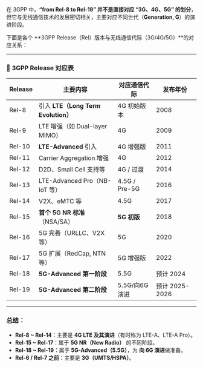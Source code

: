 在 3GPP 中，**“from Rel-8 to Rel-19” 并不是直接对应 “3G、4G、5G” 的划分**，但它与无线通信技术的发展密切相关，主要对应不同世代（**Generation, G**）的演进阶段。

下面是各个 \*\*3GPP Release（Rel）版本与无线通信代际（3G/4G/5G）\*\*的对应关系：

---

### 📶 **3GPP Release 对应表**

| Release | 主要内容                            | 对应通信代际        | 发布年份         |
| ------- | ------------------------------- | ------------- | ------------ |
| Rel-8   | 引入 **LTE（Long Term Evolution）** | 4G 初始版本       | 2008         |
| Rel-9   | LTE 增强（如 Dual-layer MIMO）       | 4G            | 2009         |
| Rel-10  | **LTE-Advanced** 引入             | 4G 增强版        | 2011         |
| Rel-11  | Carrier Aggregation 增强          | 4G            | 2012         |
| Rel-12  | D2D、Small Cell 支持等              | 4G / 过渡       | 2014         |
| Rel-13  | LTE-Advanced Pro（NB-IoT 等）      | 4.5G / Pre-5G | 2016         |
| Rel-14  | V2X、eMTC 等                      | 4.5G          | 2017         |
| Rel-15  | **首个 5G NR 标准**（NSA/SA）         | **5G 初版**     | 2018         |
| Rel-16  | 5G 完善（URLLC、V2X 等）              | 5G            | 2020         |
| Rel-17  | 5G 扩展（RedCap, NTN等）             | 5G 增强版        | 2022         |
| Rel-18  | **5G-Advanced 第一阶段**            | 5.5G          | 预计 2024      |
| Rel-19  | **5G-Advanced 第二阶段**            | 5.5G/向6G演进    | 预计 2025-2026 |

---

### 总结：

* **Rel-8 \~ Rel-14**：主要是 **4G LTE 及其演进**（有时称为 LTE-A、LTE-A Pro）。
* **Rel-15 \~ Rel-17**：属于 **5G NR（New Radio）** 的不同阶段。
* **Rel-18 \~ Rel-19**：属于 **5G-Advanced（5.5G）**，为 **向 6G 演进**做准备。
* **Rel-6 / Rel-7 之前**：主要是 **3G（UMTS/HSPA）**。
